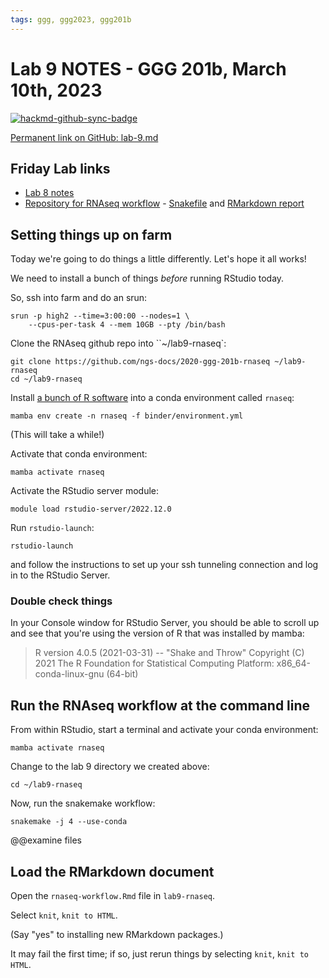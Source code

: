 ```yaml
---
tags: ggg, ggg2023, ggg201b
---
```


# Lab 9 NOTES - GGG 201b, March 10th, 2023

[![hackmd-github-sync-badge](https://hackmd.io/O2KaLpquTxOD8aI-JMEErQ/badge)](https://hackmd.io/O2KaLpquTxOD8aI-JMEErQ)


[Permanent link on GitHub: lab-9.md](https://github.com/ngs-docs/2023-ggg-201b-lab/blob/main/lab-9.md)

## Friday Lab links

* [Lab 8 notes](https://hackmd.io/Qk0fJEMMRZ-tZUZ8Wh25wg?view)
* [Repository for RNAseq workflow](https://github.com/ngs-docs/2020-ggg-201b-rnaseq) - [Snakefile](https://github.com/ngs-docs/2020-ggg-201b-rnaseq/blob/latest/Snakefile) and [RMarkdown report](https://github.com/ngs-docs/2020-ggg-201b-rnaseq/blob/latest/rnaseq-workflow.pdf)

## Setting things up on farm

Today we're going to do things a little differently. Let's hope it all works!

We need to install a bunch of things _before_ running RStudio today.

So, ssh into farm and do an srun:
```
srun -p high2 --time=3:00:00 --nodes=1 \
    --cpus-per-task 4 --mem 10GB --pty /bin/bash
```

Clone the RNAseq github repo into ``~/lab9-rnaseq`:
```
git clone https://github.com/ngs-docs/2020-ggg-201b-rnaseq ~/lab9-rnaseq
cd ~/lab9-rnaseq
```

Install [a bunch of R software](https://github.com/ngs-docs/2020-ggg-201b-rnaseq/blob/latest/binder/environment.yml) into a conda environment called `rnaseq`:
```
mamba env create -n rnaseq -f binder/environment.yml
```
(This will take a while!)

Activate that conda environment:
```
mamba activate rnaseq
```

Activate the RStudio server module:
```
module load rstudio-server/2022.12.0
```

Run `rstudio-launch`:
```
rstudio-launch
```

and follow the instructions to set up your ssh tunneling connection and log in to the RStudio Server.

### Double check things

In your Console window for RStudio Server, you should be able to scroll up and see that you're using the version of R that was installed by mamba:

>R version 4.0.5 (2021-03-31) -- "Shake and Throw"
Copyright (C) 2021 The R Foundation for Statistical Computing
Platform: x86_64-conda-linux-gnu (64-bit)

## Run the RNAseq workflow at the command line

From within RStudio, start a terminal and activate your conda environment:
```
mamba activate rnaseq
```

Change to the lab 9 directory we created above:
```
cd ~/lab9-rnaseq
```

Now, run the snakemake workflow:
```
snakemake -j 4 --use-conda
```

@@examine files

## Load the RMarkdown document

Open the `rnaseq-workflow.Rmd` file in `lab9-rnaseq`.

Select `knit`, `knit to HTML`.

(Say "yes" to installing new RMarkdown packages.)

It may fail the first time; if so, just rerun things by selecting `knit`, `knit to HTML`.




